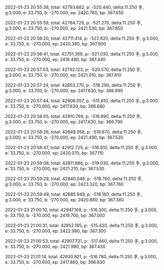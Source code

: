2022-01-23 20:55:38, total: 42793.682, p: -520.440, delta:11.250 手, g:3.000, e: 33.750, b: -270.000, ep: 2420.760, bp: 367.650

2022-01-23 20:55:59, total: 42764.729, p: -521.270, delta:11.250 手, g:3.000, e: 33.750, b: -270.000, ep: 2421.530, bp: 367.850

2022-01-23 20:56:20, total: 42711.414, p: -522.820, delta:11.250 手, g:3.000, e: 33.750, b: -270.000, ep: 2420.380, bp: 367.900

2022-01-23 20:56:41, total: 42751.369, p: -521.030, delta:11.250 手, g:3.000, e: 33.750, b: -270.000, ep: 2418.490, bp: 367.440

2022-01-23 20:57:03, total: 42792.123, p: -520.570, delta:11.250 手, g:3.000, e: 33.750, b: -270.000, ep: 2421.910, bp: 367.810

2022-01-23 20:57:24, total: 42853.270, p: -518.290, delta:11.250 手, g:3.000, e: 33.750, b: -270.000, ep: 2417.630, bp: 366.990

2022-01-23 20:57:44, total: 42906.057, p: -515.810, delta:11.250 手, g:3.000, e: 33.750, b: -270.000, ep: 2417.630, bp: 366.680

2022-01-23 20:58:05, total: 42910.769, p: -516.690, delta:11.250 手, g:3.000, e: 33.750, b: -270.000, ep: 2417.630, bp: 366.790

2022-01-23 20:58:26, total: 42849.058, p: -518.670, delta:11.250 手, g:3.000, e: 33.750, b: -270.000, ep: 2421.490, bp: 367.520

2022-01-23 20:58:47, total: 42912.725, p: -516.810, delta:11.250 手, g:3.000, e: 33.750, b: -270.000, ep: 2420.070, bp: 367.110

2022-01-23 20:59:08, total: 42811.886, p: -519.030, delta:11.250 手, g:3.000, e: 33.750, b: -270.000, ep: 2421.210, bp: 367.530

2022-01-23 20:59:29, total: 42840.048, p: -518.760, delta:11.250 手, g:3.000, e: 33.750, b: -270.000, ep: 2423.320, bp: 367.760

2022-01-23 20:59:49, total: 42885.949, p: -518.160, delta:11.250 手, g:3.000, e: 33.750, b: -270.000, ep: 2420.880, bp: 367.380

2022-01-23 21:00:10, total: 42947.169, p: -516.300, delta:11.250 手, g:3.000, e: 33.750, b: -270.000, ep: 2419.700, bp: 367.000

2022-01-23 21:00:31, total: 42952.185, p: -515.420, delta:11.250 手, g:3.000, e: 33.750, b: -270.000, ep: 2422.980, bp: 367.300

2022-01-23 21:00:53, total: 42907.731, p: -517.460, delta:11.250 手, g:3.000, e: 33.750, b: -270.000, ep: 2421.980, bp: 367.430

2022-01-23 21:01:14, total: 42930.821, p: -516.780, delta:11.250 手, g:3.000, e: 33.750, b: -270.000, ep: 2417.860, bp: 366.830